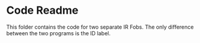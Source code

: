 # Code Readme

This folder contains the code for two separate IR Fobs. The only difference between the two programs is the ID label.
